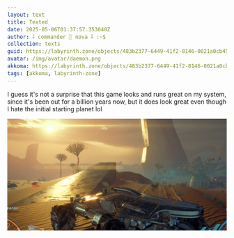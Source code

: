 ```yaml
---
layout: text
title: Texted
date: 2025-05-06T01:37:57.353040Z
author: ⸸ commander ░ nova ⸸ :~$
collection: texts
guid: https://labyrinth.zone/objects/483b2377-6449-41f2-8146-0021a0cb450f
avatar: /img/avatar/daemon.png
akkoma: https://labyrinth.zone/objects/483b2377-6449-41f2-8146-0021a0cb450f
tags: [akkoma, labyrinth-zone]
---
```


<p>I guess it's not a surprise that this game looks and runs great on my system, since it's been out for a billion years now, but it does look great even though I hate the initial starting planet lol</p><img src="/assets/text_media/edfa717b7eee8ef1490332f2624a50495ff2bb4e3cafd10d3c89a2fc0397d28a.png" alt="" />